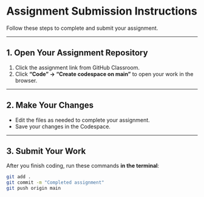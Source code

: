 # Assignment Submission Instructions

Follow these steps to complete and submit your assignment.

---

## 1. Open Your Assignment Repository

1. Click the assignment link from GitHub Classroom.
2. Click **“Code” → “Create codespace on main”** to open your work in the browser.

---

## 2. Make Your Changes

- Edit the files as needed to complete your assignment.
- Save your changes in the Codespace.

---

## 3. Submit Your Work

After you finish coding, run these commands **in the terminal**:

```bash
git add .
git commit -m "Completed assignment"
git push origin main
